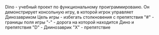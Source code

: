 Dino - учебный проект по функциональному проиграммироваию.
Он демонстрирует консольную игру, в которой игрок управляет Динозавриком
Цель игры - избегать столкновения с препятствия 
"#" - границы поля игры
"-" - дорога на которой находится Дино и препятствия
"D" - Диинозаврик
"X" - препятствие



